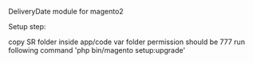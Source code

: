 DeliveryDate module for magento2

Setup step:

copy SR folder inside app/code
var folder permission should be 777
run following command 'php bin/magento setup:upgrade'
